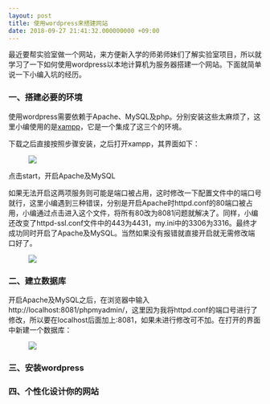 ```yaml
---
layout: post
title: 使用wordpress来搭建网站
date: 2018-09-27 21:41:32.000000000 +09:00
---
```


最近要帮实验室做一个网站，来方便新入学的师弟师妹们了解实验室项目，所以就学习了一下如何使用wordpress以本地计算机为服务器搭建一个网站。下面就简单说一下小编入坑的经历。

### 一、搭建必要的环境

使用wordpress需要依赖于Apache、MySQL及php。分别安装这些太麻烦了，这里小编使用的是[xampp](https://www.apachefriends.org/index.html)，它是一个集成了这三个的环境。

下载之后直接按照步骤安装，之后打开xampp，其界面如下：

<figure>
    <a><img src="{{site.url}}/my_pics/xampp1.png"></a>
</figure>

点击start，开启Apache及MySQL

如果无法开启这两项服务则可能是端口被占用，这时修改一下配置文件中的端口号就行，这里小编遇到三种错误，分别是开启Apache时httpd.conf的80端口被占用，小编通过点击进入这个文件，将所有80改为8081问题就解决了。同样，小编还改变了httpd-ssl.conf文件中的443为4431，my.ini中的3306为3316。最终才成功同时开启了Apache及MySQL。当然如果没有报错就直接开启就无需修改端口好了。

<figure>
    <a><img src="{{site.url}}/my_pics/xampp2.png"></a>
</figure>

### 二、建立数据库

开启Apache及MySQL之后，在浏览器中输入http://localhost:8081/phpmyadmin/，这里因为我将httpd.conf的端口号进行了修改，所以要在localhost后面加上:8081，如果未进行修改可不加。在打开的界面中新建一个数据库：

<figure>
    <a><img src="{{site.url}}/my_pics/xampp3.png"></a>
</figure>



### 三、安装wordpress

### 四、个性化设计你的网站